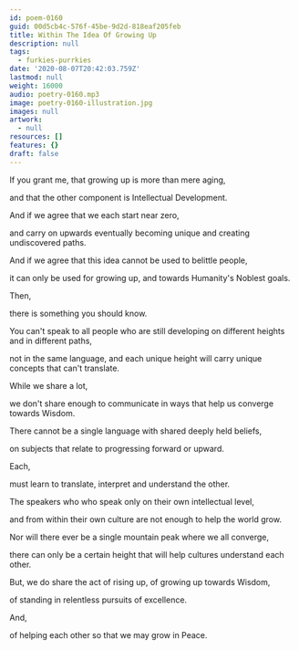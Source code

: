 ```yaml
---
id: poem-0160
guid: 00d5cb4c-576f-45be-9d2d-818eaf205feb
title: Within The Idea Of Growing Up
description: null
tags:
  - furkies-purrkies
date: '2020-08-07T20:42:03.759Z'
lastmod: null
weight: 16000
audio: poetry-0160.mp3
image: poetry-0160-illustration.jpg
images: null
artwork:
  - null
resources: []
features: {}
draft: false
---
```


If you grant me, that growing up is more than mere aging,

and that the other component is Intellectual Development.

And if we agree that we each start near zero,

and carry on upwards eventually becoming unique and creating undiscovered paths.

And if we agree that this idea cannot be used to belittle people,

it can only be used for growing up, and towards Humanity's Noblest goals.

Then,

there is something you should know.

You can't speak to all people who are still developing on different heights and in different paths,

not in the same language, and each unique height will carry unique concepts that can't translate.

While we share a lot,

we don't share enough to communicate in ways that help us converge towards Wisdom.

There cannot be a single language with shared deeply held beliefs,

on subjects that relate to progressing forward or upward.

Each,

must learn to translate, interpret and understand the other.

The speakers who who speak only on their own intellectual level,

and from within their own culture are not enough to help the world grow.

Nor will there ever be a single mountain peak where we all converge,

there can only be a certain height that will help cultures understand each other.

But, we do share the act of rising up, of growing up towards Wisdom,

of standing in relentless pursuits of excellence.

And,

of helping each other so that we may grow in Peace.

